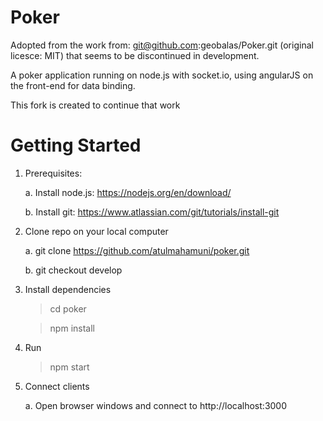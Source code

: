 # Poker

Adopted from the work from: git@github.com:geobalas/Poker.git (original licesce: MIT) that seems to be discontinued in development.

A poker application running on node.js with socket.io, using angularJS on the front-end for data binding.

This fork is created to continue that work

# Getting Started
1. Prerequisites:

	a. Install node.js: https://nodejs.org/en/download/
  
	b. Install git: https://www.atlassian.com/git/tutorials/install-git
  
2. Clone repo on your local computer

	a. git clone https://github.com/atulmahamuni/poker.git
  
	b. git checkout develop
  
3. Install dependencies

	> cd poker
  
	> npm install
  
4. Run

	> npm start
  
5. Connect clients

	a. Open browser windows and connect to http://localhost:3000
